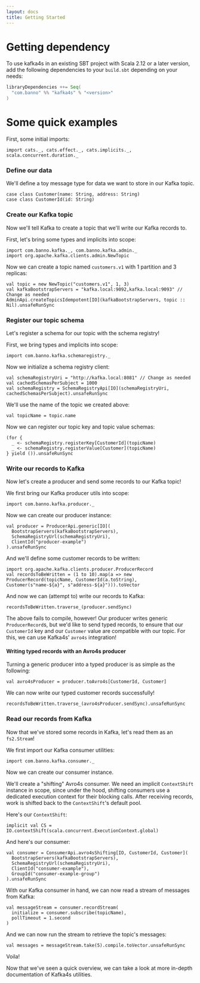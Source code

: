```yaml
---
layout: docs
title: Getting Started
---
```


# Getting dependency

To use kafka4s in an existing SBT project with Scala 2.12 or a later version, add the following dependencies to your
`build.sbt` depending on your needs:

```scala
libraryDependencies ++= Seq(
  "com.banno" %% "kafka4s" % "<version>"
)
```

# Some quick examples

First, some initial imports:
```
import cats._, cats.effect._, cats.implicits._, scala.concurrent.duration._
```

### Define our data

We'll define a toy message type for data we want to store in our Kafka topic.

```
case class Customer(name: String, address: String)
case class CustomerId(id: String)
```

### Create our Kafka topic

Now we'll tell Kafka to create a topic that we'll write our Kafka records to.

First, let's bring some types and implicits into scope:

```
import com.banno.kafka._, com.banno.kafka.admin._
import org.apache.kafka.clients.admin.NewTopic
```

Now we can create a topic named `customers.v1` with 1 partition and 3 replicas:

```
val topic = new NewTopic("customers.v1", 1, 3)
val kafkaBootstrapServers = "kafka.local:9092,kafka.local:9093" // Change as needed
AdminApi.createTopicsIdempotent[IO](kafkaBootstrapServers, topic :: Nil).unsafeRunSync
```

### Register our topic schema 

Let's register a schema for our topic with the schema registry!

First, we bring types and implicits into scope:

```
import com.banno.kafka.schemaregistry._
```
Now we initialize a schema registry client:

```
val schemaRegistryUri = "http://kafka.local:8081" // Change as needed
val cachedSchemasPerSubject = 1000
val schemaRegistry = SchemaRegistryApi[IO](schemaRegistryUri, cachedSchemasPerSubject).unsafeRunSync
```

We'll use the name of the topic we created above:

```
val topicName = topic.name
```

Now we can register our topic key and topic value schemas:


```
(for {
  _ <- schemaRegistry.registerKey[CustomerId](topicName)
  _ <- schemaRegistry.registerValue[Customer](topicName)
} yield ()).unsafeRunSync
```

### Write our records to Kafka

Now let's create a producer and send some records to our Kafka topic!

We first bring our Kafka producer utils into scope:

```
import com.banno.kafka.producer._
```

Now we can create our producer instance:

```
val producer = ProducerApi.generic[IO](
  BootstrapServers(kafkaBootstrapServers),
  SchemaRegistryUrl(schemaRegistryUri),
  ClientId("producer-example")
).unsafeRunSync
```

And we'll define some customer records to be written:

```
import org.apache.kafka.clients.producer.ProducerRecord
val recordsToBeWritten = (1 to 10).map(a => new ProducerRecord(topicName, CustomerId(a.toString), Customer(s"name-${a}", s"address-${a}"))).toVector
```

And now we can (attempt to) write our records to Kafka:

```
recordsToBeWritten.traverse_(producer.sendSync)
```

The above fails to compile, however! Our producer writes generic
`ProducerRecord`s, but we'd like to send typed records, to ensure that
our `CustomerId` key and our `Customer` value are compatible with our
topic. For this, we can use Kafka4s' `avro4s` integration!

#### Writing typed records with an Avro4s producer

Turning a generic producer into a typed producer is as simple as the following:

```
val avro4sProducer = producer.toAvro4s[CustomerId, Customer]
```

We can now write our typed customer records successfully!

```
recordsToBeWritten.traverse_(avro4sProducer.sendSync).unsafeRunSync
```

### Read our records from Kafka

Now that we've stored some records in Kafka, let's read them as an `fs2.Stream`!

We first import our Kafka consumer utilities:
```
import com.banno.kafka.consumer._
```

Now we can create our consumer instance.

We'll create a "shifting" Avro4s consumer. We need an implicit `ContextShift` instance in scope, since under the hood, shifting consumers use a dedicated execution context for their blocking calls. After receiving records, work is shifted back to the `ContextShift`'s default pool.

Here's our `ContextShift`:
```
implicit val CS = IO.contextShift(scala.concurrent.ExecutionContext.global)
```

And here's our consumer:

```
val consumer = ConsumerApi.avro4sShifting[IO, CustomerId, Customer](
  BootstrapServers(kafkaBootstrapServers), 
  SchemaRegistryUrl(schemaRegistryUri),
  ClientId("consumer-example"),
  GroupId("consumer-example-group")
).unsafeRunSync
```

With our Kafka consumer in hand, we can now read a stream of messages from Kafka:

```
val messageStream = consumer.recordStream(
  initialize = consumer.subscribe(topicName),
  pollTimeout = 1.second
)
```

And we can now run the stream to retrieve the topic's messages:

```
val messages = messageStream.take(5).compile.toVector.unsafeRunSync
```

Voila!

Now that we've seen a quick overview, we can take a look at more in-depth documentation of Kafka4s utilities.
